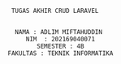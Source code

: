      TUGAS AKHIR CRUD LARAVEL 

       
      NAMA : ADLIM MIFTAHUDDIN
         NIM  : 202169040071
            SEMESTER : 4B
    FAKULTAS : TEKNIK INFORMATIKA

